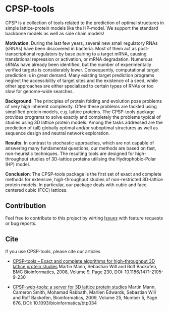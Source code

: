 # CPSP-tools

CPSP is a collection of tools related to the prediction of optimal structures in simple lattice-protein models like the HP-model. We support the standard backbone models as well as side chain models! 

**Motivation**: During the last few years, several new small regulatory RNAs (sRNAs) have been discovered in bacteria. Most of them act as post-transcriptional regulators by base pairing to a target mRNA, causing translational repression or activation, or mRNA degradation. Numerous sRNAs have already been identified, but the number of experimentally verified targets is considerably lower. Consequently, computational target prediction is in great demand. Many existing target prediction programs neglect the accessibility of target sites and the existence of a seed, while other approaches are either specialized to certain types of RNAs or too slow for genome-wide searches.

**Background**: The principles of protein folding and evolution pose problems of very high inherent complexity. Often these problems are tackled using simplified protein models, e.g. lattice proteins. The CPSP-tools package provides programs to solve exactly and completely the problems typical of studies using 3D lattice protein models. Among the tasks addressed are the prediction of (all) globally optimal and/or suboptimal structures as well as sequence design and neutral network exploration.

**Results**: In contrast to stochastic approaches, which are not capable of answering many fundamental questions, our methods are based on fast, non-heuristic techniques. The resulting tools are designed for high-throughput studies of 3D-lattice proteins utilising the Hydrophobic-Polar (HP) model.

**Conclusion**: The CPSP-tools package is the first set of exact and complete methods for extensive, high-throughput studies of non-restricted 3D-lattice protein models. In particular, our package deals with cubic and face centered cubic (FCC) lattices.

## Contribution

Feel free to contribute to this project by wirting [Issues](https://github.com/BackofenLab/CPSP-tools/issues) with feature requests or bug reports.

## Cite
If you use CPSP-tools, please cite our articles

- [CPSP-tools – Exact and complete algorithms for high-throughput 3D lattice protein studies](https://doi.org/10.1186/1471-2105-9-230)
  Martin Mann, Sebastian Will and Rolf Backofen,
  BMC Bioinformatics, 2008, Volume 9, Page 230,
  DOI: 10.1186/1471-2105-9-230

- [CPSP-web-tools: a server for 3D lattice protein studies](https://doi.org/10.1093/bioinformatics/btp034)
  Martin Mann, Cameron Smith, Mohamad Rabbath, Marlien Edwards, Sebastian Will and Rolf Backofen,
  Bioinformatics, 2009, Volume 25, Number 5, Page 676,
  DOI: 10.1093/bioinformatics/btp034

